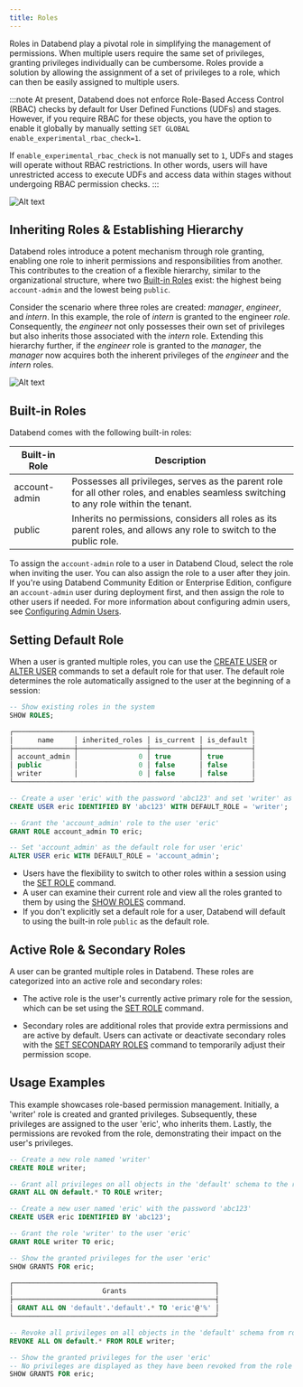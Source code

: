 ```yaml
---
title: Roles
---
```


Roles in Databend play a pivotal role in simplifying the management of permissions. When multiple users require the same set of privileges, granting privileges individually can be cumbersome. Roles provide a solution by allowing the assignment of a set of privileges to a role, which can then be easily assigned to multiple users.

:::note
At present, Databend does not enforce Role-Based Access Control (RBAC) checks by default for User Defined Functions (UDFs) and stages. However, if you require RBAC for these objects, you have the option to enable it globally by manually setting `SET GLOBAL enable_experimental_rbac_check=1`.

If `enable_experimental_rbac_check` is not manually set to `1`, UDFs and stages will operate without RBAC restrictions. In other words, users will have unrestricted access to execute UDFs and access data within stages without undergoing RBAC permission checks.
:::

![Alt text](/img/guides/access-control-3.png)

## Inheriting Roles & Establishing Hierarchy

Databend roles introduce a potent mechanism through role granting, enabling one role to inherit permissions and responsibilities from another. This contributes to the creation of a flexible hierarchy, similar to the organizational structure, where two [Built-in Roles](#built-in-roles) exist: the highest being `account-admin` and the lowest being `public`.

Consider the scenario where three roles are created: *manager*, *engineer*, and *intern*. In this example, the role of *intern* is granted to the engineer *role*. Consequently, the *engineer* not only possesses their own set of privileges but also inherits those associated with the *intern* role. Extending this hierarchy further, if the *engineer* role is granted to the *manager*, the *manager* now acquires both the inherent privileges of the *engineer* and the *intern* roles.

![Alt text](/img/guides/access-control-4.png)

## Built-in Roles

Databend comes with the following built-in roles:

| Built-in Role | Description                                                                                                                            |
|---------------|----------------------------------------------------------------------------------------------------------------------------------------|
| account-admin | Possesses all privileges, serves as the parent role for all other roles, and enables seamless switching to any role within the tenant. |
| public        | Inherits no permissions, considers all roles as its parent roles, and allows any role to switch to the public role.                    |

To assign the `account-admin` role to a user in Databend Cloud, select the role when inviting the user. You can also assign the role to a user after they join. If you're using Databend Community Edition or Enterprise Edition, configure an `account-admin` user during deployment first, and then assign the role to other users if needed. For more information about configuring admin users, see [Configuring Admin Users](../../10-deploy/04-references/01-admin-users.md).

## Setting Default Role

When a user is granted multiple roles, you can use the [CREATE USER](/sql/sql-commands/ddl/user/user-create-user) or [ALTER USER](/sql/sql-commands/ddl/user/user-alter-user) commands to set a default role for that user. The default role determines the role automatically assigned to the user at the beginning of a session:

```sql title='Example:'
-- Show existing roles in the system
SHOW ROLES;

┌───────────────────────────────────────────────────────────┐
│      name     │ inherited_roles │ is_current │ is_default │
├───────────────┼─────────────────┼────────────┼────────────┤
│ account_admin │               0 │ true       │ true       │
│ public        │               0 │ false      │ false      │
│ writer        │               0 │ false      │ false      │
└───────────────────────────────────────────────────────────┘

-- Create a user 'eric' with the password 'abc123' and set 'writer' as the default role
CREATE USER eric IDENTIFIED BY 'abc123' WITH DEFAULT_ROLE = 'writer';

-- Grant the 'account_admin' role to the user 'eric'
GRANT ROLE account_admin TO eric;

-- Set 'account_admin' as the default role for user 'eric'
ALTER USER eric WITH DEFAULT_ROLE = 'account_admin';
```

- Users have the flexibility to switch to other roles within a session using the [SET ROLE](/sql/sql-commands/ddl/user/user-set-role) command.
- A user can examine their current role and view all the roles granted to them by using the [SHOW ROLES](/sql/sql-commands/ddl/user/user-show-roles) command.
- If you don't explicitly set a default role for a user, Databend will default to using the built-in role `public` as the default role.

## Active Role & Secondary Roles

A user can be granted multiple roles in Databend. These roles are categorized into an active role and secondary roles:

- The active role is the user's currently active primary role for the session, which can be set using the [SET ROLE](/sql/sql-commands/ddl/user/user-set-role) command. 

- Secondary roles are additional roles that provide extra permissions and are active by default. Users can activate or deactivate secondary roles with the [SET SECONDARY ROLES](/sql/sql-commands/ddl/user/user-set-2nd-roles) command to temporarily adjust their permission scope.

## Usage Examples

This example showcases role-based permission management. Initially, a 'writer' role is created and granted privileges. Subsequently, these privileges are assigned to the user 'eric', who inherits them. Lastly, the permissions are revoked from the role, demonstrating their impact on the user's privileges.

```sql title='Example:'
-- Create a new role named 'writer'
CREATE ROLE writer;

-- Grant all privileges on all objects in the 'default' schema to the role 'writer'
GRANT ALL ON default.* TO ROLE writer;

-- Create a new user named 'eric' with the password 'abc123'
CREATE USER eric IDENTIFIED BY 'abc123';

-- Grant the role 'writer' to the user 'eric'
GRANT ROLE writer TO eric;

-- Show the granted privileges for the user 'eric'
SHOW GRANTS FOR eric;

┌──────────────────────────────────────────────────┐
│                      Grants                      │
├──────────────────────────────────────────────────┤
│ GRANT ALL ON 'default'.'default'.* TO 'eric'@'%' │
└──────────────────────────────────────────────────┘

-- Revoke all privileges on all objects in the 'default' schema from role 'writer'
REVOKE ALL ON default.* FROM ROLE writer;

-- Show the granted privileges for the user 'eric'
-- No privileges are displayed as they have been revoked from the role
SHOW GRANTS FOR eric;
```